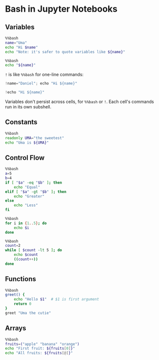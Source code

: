 # Bash in Jupyter Notebooks

## Variables


```bash
%%bash
name="Uma"
echo "Hi $name"
echo "Note: it's safer to quote variables like ${name}"
```


```bash
%%bash
echo "${name}"
```

`!` is like `%%bash` for one-line commands:


```python
!name="Daniel"; echo "Hi ${name}"
```


```python
!echo "Hi ${name}"
```

Variables don't persist across cells, for `%%bash` or `!`. Each cell's commands run in its own subshell.

## Constants


```bash
%%bash
readonly UMA="the sweetest"
echo "Uma is ${UMA}"
```

## Control Flow


```bash
%%bash
a=5
b=4
if [ "$a" -eq "$b" ]; then
    echo "Equal"
elif [ "$a" -gt "$b" ]; then
    echo "Greater"
else
    echo "Less"
fi
```


```bash
%%bash
for i in {1..5}; do
    echo $i
done
```


```bash
%%bash
count=2
while [ $count -lt 5 ]; do
    echo $count
    ((count++))
done
```

## Functions


```bash
%%bash
greet() {
    echo "Hello $1"  # $1 is first argument
    return 0
}
greet "Uma the cutie"
```

## Arrays


```bash
%%bash
fruits=("apple" "banana" "orange")
echo "First fruit: ${fruits[0]}"
echo "All fruits: ${fruits[@]}"
```
